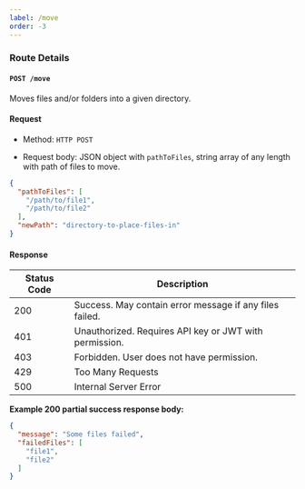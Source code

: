```yaml
---
label: /move
order: -3
---
```


### Route Details

#### ```POST /move```

Moves files and/or folders into a given directory.

#### Request

- Method: `HTTP POST`

- Request body: JSON object with `pathToFiles`, string array of any length with path of files to move.
```json
{
  "pathToFiles": [
    "/path/to/file1",
    "/path/to/file2"
  ],
  "newPath": "directory-to-place-files-in"
}
```

#### Response

Status Code | Description                                                                             
---         | ---                                                                                  
200         | Success. May contain error message if any files failed.
401         | Unauthorized. Requires API key or JWT with permission.
403         | Forbidden. User does not have permission.
429         | Too Many Requests
500         | Internal Server Error

**Example 200 partial success response body:**

``` json
{
  "message": "Some files failed",
  "failedFiles": [
    "file1", 
    "file2"
  ]
}
```